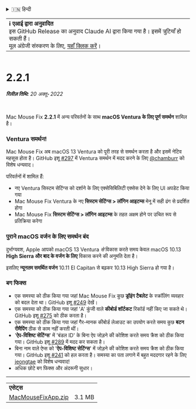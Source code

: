 <details>
<summary>🇮🇳 हिन्दी</summary>

[🇬🇧 English (GitHub)](https://github.com/noah-nuebling/mac-mouse-fix/releases/tag/2.2.1)\
[🇦🇩 Català](https://redirect.macmousefix.com/?target=mmf-release&tag=2.2.1&locale=ca)\
[🇩🇪 Deutsch](https://redirect.macmousefix.com/?target=mmf-release&tag=2.2.1&locale=de)\
[🇪🇸 Español](https://redirect.macmousefix.com/?target=mmf-release&tag=2.2.1&locale=es)\
[🇫🇷 Français](https://redirect.macmousefix.com/?target=mmf-release&tag=2.2.1&locale=fr)\
[🇮🇩 Indonesia](https://redirect.macmousefix.com/?target=mmf-release&tag=2.2.1&locale=id)\
[🇮🇹 Italiano](https://redirect.macmousefix.com/?target=mmf-release&tag=2.2.1&locale=it)\
[🇭🇺 Magyar](https://redirect.macmousefix.com/?target=mmf-release&tag=2.2.1&locale=hu)\
[🇳🇱 Nederlands](https://redirect.macmousefix.com/?target=mmf-release&tag=2.2.1&locale=nl)\
[🇵🇱 Polski](https://redirect.macmousefix.com/?target=mmf-release&tag=2.2.1&locale=pl)\
[🇧🇷 Português (Brasil)](https://redirect.macmousefix.com/?target=mmf-release&tag=2.2.1&locale=pt-BR)\
[🇵🇹 Português (Portugal)](https://redirect.macmousefix.com/?target=mmf-release&tag=2.2.1&locale=pt-PT)\
[🇷🇴 Română](https://redirect.macmousefix.com/?target=mmf-release&tag=2.2.1&locale=ro)\
[🇸🇪 Svenska](https://redirect.macmousefix.com/?target=mmf-release&tag=2.2.1&locale=sv)\
[🇻🇳 Tiếng Việt](https://redirect.macmousefix.com/?target=mmf-release&tag=2.2.1&locale=vi)\
[🇹🇷 Türkçe](https://redirect.macmousefix.com/?target=mmf-release&tag=2.2.1&locale=tr)\
[🇨🇿 Čeština](https://redirect.macmousefix.com/?target=mmf-release&tag=2.2.1&locale=cs)\
[🇬🇷 Ελληνικά](https://redirect.macmousefix.com/?target=mmf-release&tag=2.2.1&locale=el)\
[🇷🇺 Русский](https://redirect.macmousefix.com/?target=mmf-release&tag=2.2.1&locale=ru)\
[🇺🇦 Українська](https://redirect.macmousefix.com/?target=mmf-release&tag=2.2.1&locale=uk)\
[🇮🇱 עברית](https://redirect.macmousefix.com/?target=mmf-release&tag=2.2.1&locale=he)\
[🇸🇦 العربية](https://redirect.macmousefix.com/?target=mmf-release&tag=2.2.1&locale=ar)\
**🇮🇳 हिन्दी**\
[🇹🇭 ไทย](https://redirect.macmousefix.com/?target=mmf-release&tag=2.2.1&locale=th)\
[🇨🇳 中文 (简体)](https://redirect.macmousefix.com/?target=mmf-release&tag=2.2.1&locale=zh-Hans)\
[🇨🇳 中文 (繁體)](https://redirect.macmousefix.com/?target=mmf-release&tag=2.2.1&locale=zh-Hant)\
[🇭🇰 中文（香港)](https://redirect.macmousefix.com/?target=mmf-release&tag=2.2.1&locale=zh-HK)\
[🇯🇵 日本語](https://redirect.macmousefix.com/?target=mmf-release&tag=2.2.1&locale=ja)\
[🇰🇷 한국어](https://redirect.macmousefix.com/?target=mmf-release&tag=2.2.1&locale=ko)\
[Help translate Mac Mouse Fix to different languages!](https://github.com/noah-nuebling/mac-mouse-fix/discussions/731)
</details>
<table align=><td>
<b>ℹ️ एआई द्वारा अनुवादित</b><br>
इस GitHub Release का अनुवाद Claude AI द्वारा किया गया है। इसमें त्रुटियाँ हो सकती हैं।<br>
मूल अंग्रेजी संस्करण के लिए, <a href="https://github.com/noah-nuebling/mac-mouse-fix/releases/tag/2.2.1">यहाँ क्लिक करें</a>।
</td></table>

<table></table>

# 2.2.1
***रिलीज़ तिथि:** 20 अक्तू॰ 2022*

<br>

Mac Mouse Fix **2.2.1** में अन्य परिवर्तनों के साथ **macOS Ventura के लिए पूर्ण समर्थन** शामिल है।

### Ventura समर्थन!
Mac Mouse Fix अब macOS 13 Ventura को पूरी तरह से समर्थन करता है और इसमें नेटिव महसूस होता है।
GitHub इशू [#297](https://github.com/noah-nuebling/mac-mouse-fix/issues/297) में Ventura समर्थन में मदद करने के लिए [@chamburr](https://github.com/chamburr) को विशेष धन्यवाद।

परिवर्तनों में शामिल हैं:

- नए Ventura सिस्टम सेटिंग्स को दर्शाने के लिए एक्सेसिबिलिटी एक्सेस देने के लिए UI अपडेट किया गया
- Mac Mouse Fix Ventura के नए **सिस्टम सेटिंग्स > लॉगिन आइटम्स** मेनू में सही ढंग से प्रदर्शित होगा
- Mac Mouse Fix **सिस्टम सेटिंग्स > लॉगिन आइटम्स** के तहत अक्षम होने पर उचित रूप से प्रतिक्रिया करेगा

### पुराने macOS वर्जन के लिए समर्थन बंद

दुर्भाग्यवश, Apple आपको macOS 13 Ventura _से_ विकास करते समय केवल macOS 10.13 **High Sierra और बाद के वर्जन के लिए** विकास करने की अनुमति देता है।

इसलिए **न्यूनतम समर्थित वर्जन** 10.11 El Capitan से बढ़कर 10.13 High Sierra हो गया है।

### बग फिक्स

- एक समस्या को ठीक किया गया जहां Mac Mouse Fix कुछ **ड्रॉइंग टैबलेट** के स्क्रॉलिंग व्यवहार को बदल देता था। GitHub इशू [#249](https://github.com/noah-nuebling/mac-mouse-fix/issues/249) देखें।
- एक समस्या को ठीक किया गया जहां 'A' कुंजी वाले **कीबोर्ड शॉर्टकट** रिकॉर्ड नहीं किए जा सकते थे। GitHub इशू [#275](https://github.com/noah-nuebling/mac-mouse-fix/issues/275) को ठीक करता है।
- एक समस्या को ठीक किया गया जहां गैर-मानक कीबोर्ड लेआउट का उपयोग करते समय कुछ **बटन रीमैपिंग** ठीक से काम नहीं करती थीं।
- '**ऐप-विशिष्ट सेटिंग्स**' में 'बंडल ID' के बिना ऐप जोड़ने की कोशिश करते समय क्रैश को ठीक किया गया। GitHub इशू [#289](https://github.com/noah-nuebling/mac-mouse-fix/issues/289) में मदद कर सकता है।
- बिना नाम वाले ऐप्स को '**ऐप-विशिष्ट सेटिंग्स**' में जोड़ने की कोशिश करते समय क्रैश को ठीक किया गया। GitHub इशू [#241](https://github.com/noah-nuebling/mac-mouse-fix/issues/241) को हल करता है। समस्या का पता लगाने में बहुत मददगार रहने के लिए [jeongtae](https://github.com/jeongtae) को विशेष धन्यवाद!
- अधिक छोटे बग फिक्स और अंदरूनी सुधार।

---

<table align="start">
<tr>
    <td colspan=2>
        <b>एसेट्स</b>
    </td>
</tr>
<tr>
    <td><a href="https://github.com/noah-nuebling/mac-mouse-fix/releases/download/2.2.1/MacMouseFixApp.zip">MacMouseFixApp.zip</a></td>
    <td>3.1 MB</td>
</tr>
</table>